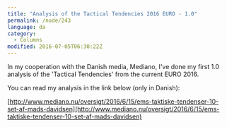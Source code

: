```yaml
---
title: "Analysis of the Tactical Tendencies 2016 EURO - 1.0"
permalink: /node/243
language: da
category:
  - Columns
modified: 2016-07-05T06:30:22Z
---
```


In my cooperation with the Danish media, Mediano, I've done my first 1.0 analysis of the 'Tactical Tendencies' from the current EURO 2016.

You can read my analysis in the link below (only in Danish):

[http://www.mediano.nu/oversigt/2016/6/15/ems-taktiske-tendenser-10-set-af-mads-davidsen](http://www.mediano.nu/oversigt/2016/6/15/ems-taktiske-tendenser-10-set-af-mads-davidsen)
